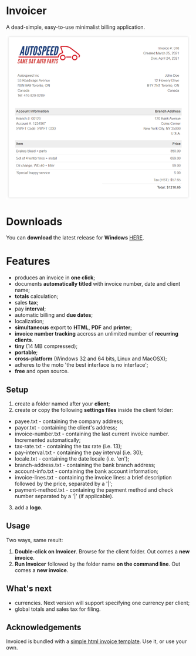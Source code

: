 # Invoicer
A dead-simple, easy-to-use minimalist billing application.

<p align="center"><img src="screenshots/sample-invoice.png"></p>

# Downloads
You can <b>download</b> the latest release for <b>Windows</b> [HERE](https://github.com/DexterLagan/invoicer/releases/).

# Features
- produces an invoice in **one click**;
- documents **automatically titled** with invoice number, date and client name;
- **totals** calculation;
- sales **tax**;
- pay **interval**;
- automatic billing and **due dates**;
- localization;
- **simultaneous** export to **HTML**, **PDF** and **printer**;
- **invoice number tracking** accross an unlimited number of **recurring clients**.
- **tiny** (14 MB compressed);
- **portable**;
- **cross-platform** (Windows 32 and 64 bits, Linux and MacOSX);
- adheres to the moto 'the best interface is no interface';
- **free** and open source.

## Setup
1) create a folder named after your **client**;
2) create or copy the following **settings files** inside the client folder:
- payee.txt          - containing the company address;
- payor.txt          - containing the client's address;
- invoice-number.txt - containing the last current invoice number. Incremented automatically;
- tax-rate.txt       - containing the tax rate (i.e. 13);
- pay-interval.txt   - containing the pay interval (i.e. 30);
- locale.txt         - containing the date locale (i.e. 'en');
- branch-address.txt - containing the bank branch address;
- account-info.txt   - containing the bank account information;
- invoice-lines.txt  - containing the invoice lines: a brief description followed by the price, separated by a '|';
- payment-method.txt - containing the payment method and check number separated by a '|' (if applicable).
3) add a **logo**.

## Usage
Two ways, same result:
1) **Double-click on Invoicer**. Browse for the client folder. Out comes a **new invoice**.
2) **Run Invoicer** followed by the folder name **on the command line**. Out comes a **new invoice**.

## What's next
- currencies. Next version will support specifying one currency per client;
- global totals and sales tax for filing.

## Acknowledgements

Invoiced is bundled with a [simple html invoice template](https://github.com/sparksuite/simple-html-invoice-template). Use it, or use your own.

